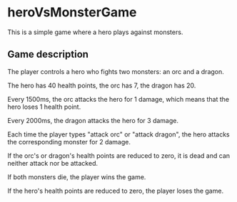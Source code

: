 # heroVsMonsterGame

This is a simple game where a hero plays against monsters.

## Game description

The player controls a hero who fights two monsters: an orc and a dragon.

The hero has 40 health points, the orc has 7, the dragon has 20.

Every 1500ms, the orc attacks the hero for 1 damage, which means that the hero loses 1 health point.

Every 2000ms, the dragon attacks the hero for 3 damage.

Each time the player types "attack orc" or "attack dragon", the hero attacks the corresponding monster for 2 damage.

If the orc's or dragon's health points are reduced to zero, it is dead and can neither attack nor be attacked.

If both monsters die, the player wins the game.

If the hero's health points are reduced to zero, the player loses the game.